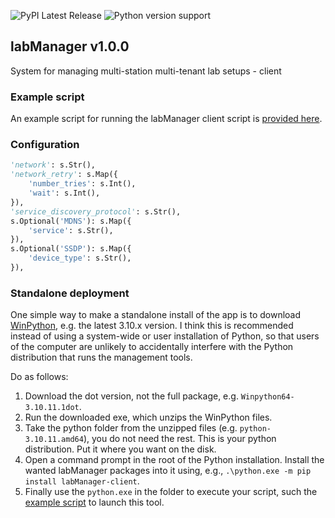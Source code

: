 ![PyPI Latest Release](https://img.shields.io/pypi/v/labManager-client.svg) ![Python version support](https://img.shields.io/pypi/pyversions/labManager-client.svg)

## labManager v1.0.0
System for managing multi-station multi-tenant lab setups - client

### Example script
An example script for running the labManager client script is [provided here](https://github.com/dcnieho/labManager/tree/master/example-scripts/client.py).

### Configuration
```python
'network': s.Str(),
'network_retry': s.Map({
    'number_tries': s.Int(),
    'wait': s.Int(),
}),
'service_discovery_protocol': s.Str(),
s.Optional('MDNS'): s.Map({
    'service': s.Str(),
}),
s.Optional('SSDP'): s.Map({
    'device_type': s.Str(),
}),
```

### Standalone deployment
One simple way to make a standalone install of the app is to download [WinPython](https://winpython.github.io/), e.g. the latest 3.10.x version.
I think this is recommended instead of using a system-wide or user installation of Python, so that users of the computer are unlikely to accidentally interfere with the Python distribution that runs the management tools.

Do as follows:

1. Download the dot version, not the full package, e.g. `Winpython64-3.10.11.1dot`.
2. Run the downloaded exe, which unzips the WinPython files.
3. Take the python folder from the unzipped files (e.g. `python-3.10.11.amd64`), you do not need the rest. This is your python distribution. Put it where you want on the disk.
4. Open a command prompt in the root of the Python installation. Install the wanted labManager packages into it using, e.g., `.\python.exe -m pip install labManager-client`.
5. Finally use the `python.exe` in the folder to execute your script, such the [example script](https://github.com/dcnieho/labManager/tree/master/example-scripts/client.py) to launch this tool.
